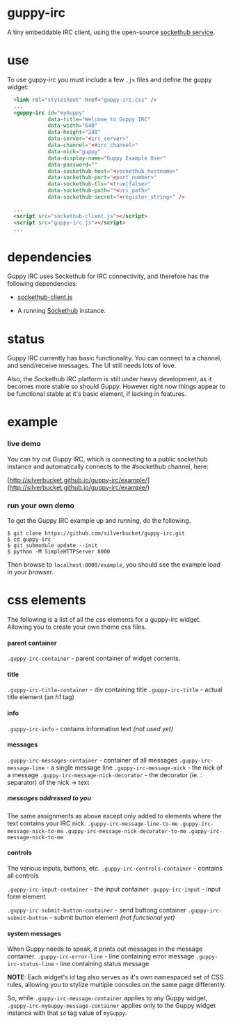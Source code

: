 guppy-irc
=========

A tiny embeddable IRC client, using the open-source [sockethub service](http://sockethub.org).

use
===

To use guppy-irc you must include a few `.js` files and define the guppy widget:

```html
  <link rel="stylesheet" href="guppy-irc.css" />
  ...
  <guppy-irc id="myGuppy"
             data-title="Welcome to Guppy IRC"
             data-width="640"
             data-height="280"
             data-server="<irc_server>"
             data-channel="<#irc_channel>"
             data-nick="guppy"
             data-display-name="Guppy Example User"
             data-password=""
             data-sockethub-host="<sockethub_hostname>"
             data-sockethub-port="<port_number>"
             data-sockethub-tls="<true|false>"
             data-sockethub-path="*<uri_path>"
             data-sockethub-secret="<register_string>" />

  ...
  <script src="sockethub-client.js"></script>
  <script src="guppy-irc.js"></script>
  ...
```

dependencies
============

Guppy IRC uses Sockethub for IRC connectivity, and therefore has the following
dependencies:

* [sockethub-client.js](http://github.com/sockethub/sockethub-client)

* A running [Sockethub](http://github.com/sockethub/sockethub) instance.

status
======

Guppy IRC currently has basic functionality. You can connect to a channel, and
send/receive messages. The UI still needs lots of love.

Also, the Sockethub IRC platform is still under heavy development, as it becomes
more stable so should Guppy. However right now things appear to be functional
stable at it's basic element, if lacking in features.


example
=======

### live demo

You can try out Guppy IRC, which is connecting to a public sockethub instance
and automatically connects to the #sockethub channel, here:

[http://silverbucket.github.io/guppy-irc/example/](http://silverbucket.github.io/guppy-irc/example/)


### run your own demo

To get the Guppy IRC example up and running, do the following.

    $ git clone https://github.com/silverbucket/guppy-irc.git
    $ cd guppy-irc
    $ git submodule update --init
    $ python -M SimpleHTTPServer 8000

Then browse to `localhost:8000/example`, you should see the example load in your
browser.

css elements
============

The following is a list of all the css elements for a guppy-irc widget. Allowing
you to create your own theme css files.

#### parent container
`.guppy-irc-container` - parent container of widget contents.


#### title
`.guppy-irc-title-container` - div containing title
`.guppy-irc-title` - actual title element (an *h1* tag)


#### info
`.guppy-irc-info` - contains information text *(not used yet)*


#### messages
`.guppy-irc-messages-container` - container of all messages
`.guppy-irc-message-line` - a single message line
`.guppy-irc-message-nick` - the nick of a message
`.guppy-irc-message-nick-decorator` - the decorator (ie. : separator) of the nick -> text

##### messages addressed to you
The same assignments as above except only added to elements where the text contains your IRC nick.
`.guppy-irc-message-line-to-me`
`.guppy-irc-message-nick-to-me`
`.guppy-irc-message-nick-decorator-to-me`
`.guppy-irc-message-nick-to-me`


#### controls
The various inputs, buttons, etc.
`.guppy-irc-controls-container` - contains all controls

`.guppy-irc-input-container` - the input container
`.guppy-irc-input` - input form element

`.guppy-irc-submit-button-container` - send buttong container
`.guppy-irc-submit-button` - submit button element *(not functional yet)*

#### system messages
When Guppy needs to speak, it prints out messages in the message container.
`.guppy-irc-error-line` - line containing error message
`.guppy-irc-status-line` - line containing status message


**NOTE**: Each widget's id tag also serves as it's own namespaced set of CSS
rules, allowing you to stylize multiple consoles on the same page differently.

So, while `.guppy-irc-message-container` applies to any Guppy widget,
`.guppy-irc-myGuppy-message-container` applies only to the Guppy widget
instance with that `id` tag value of `myGuppy`.

